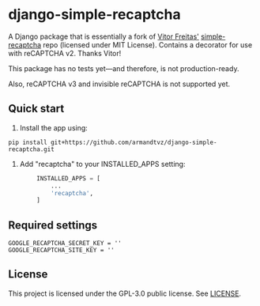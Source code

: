 # django-simple-recaptcha
A Django package that is essentially a fork of [Vitor Freitas']
[simple-recaptcha] repo (licensed under MIT License). Contains a decorator
for use with reCAPTCHA v2. Thanks Vitor!

This package has no tests yet—and therefore, is not production-ready.

Also, reCAPTCHA v3 and invisible reCAPTCHA is not supported yet.

[simple-recaptcha]: https://github.com/sibtc/simple-recaptcha
[Vitor Freitas']: https://github.com/vitorfs


## Quick start
1. Install the app using:
```
pip install git+https://github.com/armandtvz/django-simple-recaptcha.git
```

1. Add "recaptcha" to your INSTALLED_APPS setting:
```python
        INSTALLED_APPS = [
            ...
            'recaptcha',
        ]
```


## Required settings
```
GOOGLE_RECAPTCHA_SECRET_KEY = ''
GOOGLE_RECAPTCHA_SITE_KEY = ''
```


## License

This project is licensed under the GPL-3.0 public license. See [LICENSE].

[LICENSE]: https://github.com/armandtvz/django-simple-recaptcha/blob/master/LICENSE
